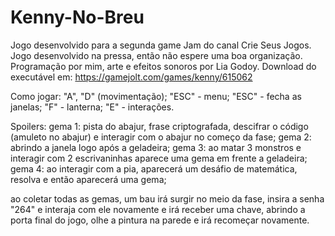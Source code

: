 # Kenny-No-Breu
Jogo desenvolvido para a segunda game Jam do canal Crie Seus Jogos.
Jogo desenvolvido na pressa, então não espere uma boa organização.
Programação por mim, arte e efeitos sonoros por Lia Godoy.
Download do executável em: https://gamejolt.com/games/kenny/615062

Como jogar: "A", "D" (movimentação);
"ESC" - menu; "ESC" - fecha as janelas; 
"F" - lanterna; "E" - interações.


Spoilers:
gema 1: pista do abajur, frase criptografada, descifrar o código (amuleto no abajur) e interagir com o abajur no começo da fase;
gema 2: abrindo a janela logo após a geladeira;
gema 3: ao matar 3 monstros e interagir com 2 escrivaninhas aparece uma gema em frente a geladeira;
gema 4: ao interagir com a pia, aparecerá um desáfio de matemática, resolva e então aparecerá uma gema;

ao coletar todas as gemas, um bau irá surgir no meio da fase, insira a senha "264" e interaja com ele novamente e irá receber uma chave, abrindo a porta final do jogo, olhe a pintura na parede e irá recomeçar novamente.
